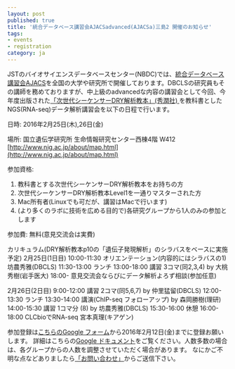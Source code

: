 ```yaml
---
layout: post
published: true
title: '統合データベース講習会AJACSadvanced(AJACSa)三島2 開催のお知らせ'
tags:
- events
- registration
category: ja
---
```

JSTのバイオサイエンスデータベースセンター(NBDC)では、[統合データベース講習会AJACS](http://eventss.biosciencedbc.jp/training)を全国の大学や研究所で開催しております。DBCLSの研究員もその講師を務めておりますが、中上級のadvancedな内容の講習会として今回、今年度出版された[「次世代シーケンサーDRY解析教本」(秀潤社) ](https://books.google.co.jp/books?id=ZujwCgAAQBAJ)を教科書としたNGS(RNA-seq)データ解析講習会を以下の日程で行います。
 
日時: 2016年2月25日(木),26日(金)
 
場所: 国立遺伝学研究所 生命情報研究センター西棟4階 W412 [http://www.nig.ac.jp/about/map.html](http://www.nig.ac.jp/about/map.html)
 
参加資格:
1. 教科書とする次世代シーケンサーDRY解析教本をお持ちの方
2. 次世代シーケンサーDRY解析教本Level1を一通りマスターされた方
3. Mac所有者(Linuxでも可だが、講習はMacで行います)
4. (より多くのラボに技術を広める目的で)各研究グループから1人のみの参加とします
 
参加費: 無料(意見交流会は実費)
 
カリキュラム(DRY解析教本p10の「遺伝子発現解析」のシラバスをベースに実施予定)
2月25日(1日目)
10:00-11:30 オリエンテーション(内容的にはシラバスの1) 坊農秀雅(DBCLS)
11:30-13:00 ランチ
13:00-18:00 講習 3コマ(同2,3,4) by 大桃秀樹(岩手医大)
18:00- 意見交流会ならびにデータ解析よろず相談(参加任意)
 
2月26日(2日目)
9:00-12:00 講習 2コマ(同5,6,7) by 仲里猛留(DBCLS)
12:00-13:30 ランチ
13:30-14:00 講演(ChIP-seq フォローアップ) by 森岡勝樹(理研)
14:00-15:30 講習 1コマ分 (8) by 坊農秀雅(DBCLS)
15:30-16:00 休憩
16:00-18:00 CLCbioでRNA-seq 宮本真理(キアゲン)
 
参加登録は[こちらのGoogle フォーム](http://goo.gl/forms/XquImoQF0G)から2016年2月12日(金)までに登録お願いします。
詳細はこちらの[Google ドキュメント](https://docs.google.com/document/d/1W-wjW0n9AUnDqLBiWt_fJjMHq9VJP3GYfThRh3yyMcs/edit?usp=sharing)をご覧ください。人数多数の場合は、各グループからの人数を調整させていただく場合があります。 なにかご不明な点などありましたら[「お問い合わせ」](http://dbcls.rois.ac.jp/contact)からご送信下さい。